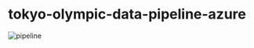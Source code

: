 # tokyo-olympic-data-pipeline-azure

![pipeline](https://github.com/AbhimanyuW/tokyo-olympic-data-pipeline-azure/assets/63635609/a27c2326-94b3-4bae-9937-96b739b629bd)
